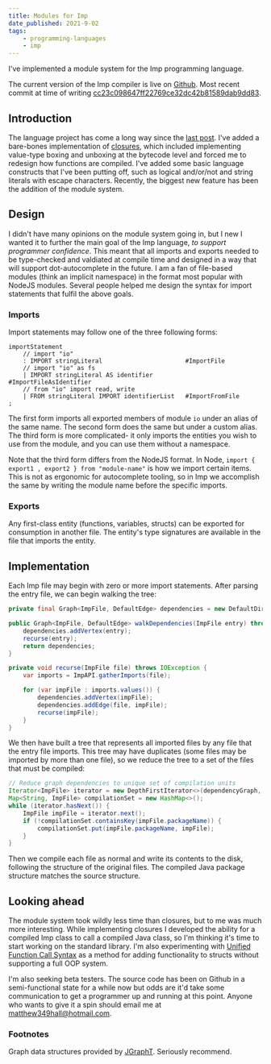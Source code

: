 ```yaml
---
title: Modules for Imp
date_published: 2021-9-02
tags:
    - programming-languages
    - imp
---
```


I've implemented a module system for the Imp programming language.

The current version of the Imp compiler is live on [Github](https://github.com/MH15/imp/). Most recent commit at time of writing [cc23c098647ff22769ce32dc42b81589dab9dd83](https://github.com/MH15/imp/commit/cc23c098647ff22769ce32dc42b81589dab9dd83).


## Introduction

The language project has come a long way since the [last post](/blog/imp-02-adding-structs/). I've added a bare-bones implementation of [closures](https://en.wikipedia.org/wiki/Closure_(computer_programming)), which included implementing value-type boxing and unboxing at the bytecode level and forced me to redesign how functions are compiled. I've added some basic language constructs that I've been putting off, such as logical and/or/not and string literals with escape characters. Recently, the biggest new feature has been the addition of the module system.

## Design

I didn't have many opinions on the module system going in, but I new I wanted it to further the main goal of the Imp language, *to support programmer confidence*. This meant that all imports and exports needed to be type-checked and valdiated at compile time and designed in a way that will support dot-autocomplete in the future. I am a fan of file-based modules (think an implicit namespace) in the format most popular with NodeJS modules. Several people helped me design the syntax for import statements that fulfil the above goals.

### Imports

Import statements may follow one of the three following forms:
```g4
importStatement
    // import "io"
    : IMPORT stringLiteral                       #ImportFile 
    // import "io" as fs
    | IMPORT stringLiteral AS identifier         #ImportFileAsIdentifier 
    // from "io" import read, write
    | FROM stringLiteral IMPORT identifierList   #ImportFromFile 
;
```

The first form imports all exported members of module `io` under an alias of the same name. The second form does the same but under a custom alias. The third form is more complicated- it only imports the entities you wish to use from the module, and you can use them without a namespace.

Note that the third form differs from the NodeJS format. In Node, `import { export1 , export2 } from "module-name"` is how we import certain items. This is not as ergonomic for autocomplete tooling, so in Imp we accomplish the same by writing the module name before the specific imports.

### Exports

Any first-class entity (functions, variables, structs) can be exported for consumption in another file. The entity's type signatures are available in the file that imports the entity.

## Implementation

Each Imp file may begin with zero or more import statements. After parsing the entry file, we can begin walking the tree:

```java
private final Graph<ImpFile, DefaultEdge> dependencies = new DefaultDirectedGraph<>(DefaultEdge.class);

public Graph<ImpFile, DefaultEdge> walkDependencies(ImpFile entry) throws IOException {
    dependencies.addVertex(entry);
    recurse(entry);
    return dependencies;
}

private void recurse(ImpFile file) throws IOException {
    var imports = ImpAPI.gatherImports(file);

    for (var impFile : imports.values()) {
        dependencies.addVertex(impFile);
        dependencies.addEdge(file, impFile);
        recurse(impFile);
    }
}
```

We then have built a tree that represents all imported files by any file that the entry file imports. This tree may have duplicates (some files may be imported by more than one file), so we reduce the tree to a set of the files that must be compiled:

```java
// Reduce graph dependencies to unique set of compilation units
Iterator<ImpFile> iterator = new DepthFirstIterator<>(dependencyGraph, entry);
Map<String, ImpFile> compilationSet = new HashMap<>();
while (iterator.hasNext()) {
    ImpFile impFile = iterator.next();
    if (!compilationSet.containsKey(impFile.packageName)) {
        compilationSet.put(impFile.packageName, impFile);
    }
}
```

Then we compile each file as normal and write its contents to the disk, following the structure of the original files. The compiled Java package structure matches the source structure.


## Looking ahead

The module system took wildly less time than closures, but to me was much more interesting. While implementing closures I developed the ability for a compiled Imp class to call a compiled Java class, so I'm thinking it's time to start working on the standard library. I'm also experimenting with [Unified Function Call Syntax](https://en.wikipedia.org/wiki/Uniform_Function_Call_Syntax) as a method for adding functionality to structs without supporting a full OOP system.

I'm also seeking beta testers. The source code has been on Github in a semi-functional state for a while now but odds are it'd take some communication to get a programmer up and running at this point. Anyone who wants to give it a spin should email me at [matthew349hall@hotmail.com](mailto:matthew349hall@hotmail.com).


### Footnotes
Graph data structures provided by [JGraphT](https://jgrapht.org/). Seriously recommend.